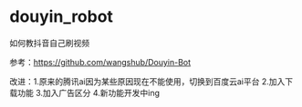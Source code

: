 # douyin_robot
如何教抖音自己刷视频

参考：https://github.com/wangshub/Douyin-Bot

改进：1.原来的腾讯ai因为某些原因现在不能使用，切换到百度云ai平台
2.加入下载功能
3.加入广告区分
4.新功能开发中ing
